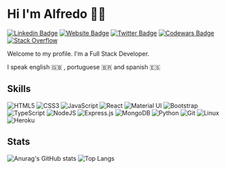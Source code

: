 # Hi I'm Alfredo :man_technologist:

[![Linkedin Badge](https://img.shields.io/badge/-yoelvis_jimenez-blue?style=flat&logo=Linkedin&logoColor=white&link=https://www.linkedin.com/in/yoelvis-jimenez/)](https://www.linkedin.com/in/yoelvis-jimenez/)
[![Website Badge](https://img.shields.io/badge/-portfolio-355070?style=flat&logo=Google-Chrome&logoColor=white&link=355070)](https://alfredojry.github.io/about)
[![Twitter Badge](https://img.shields.io/badge/-@yoelvisj-1ca0f1?style=flat&labelColor=1ca0f1&logo=twitter&logoColor=white&link=https://twitter.com/yoelvisj)](https://twitter.com/yoelvisj)
[![Codewars Badge](https://www.codewars.com/users/alfredojry/badges/small)](https://www.codewars.com/users/alfredojry)
[![Stack Overflow](https://img.shields.io/badge/-Stack_Overflow-FE7A16?style=for-the-badge?style=flat&logo=stack-overflow&logoColor=white)](https://stackoverflow.com/users/11381747/alfredo)

Welcome to my profile. I'm a Full Stack Developer. 

I speak english :uk: , portuguese :brazil: and spanish :es:

## Skills

![HTML5](https://img.shields.io/badge/html5-%23E34F26.svg?style=for-the-badge&logo=html5&logoColor=white)
![CSS3](https://img.shields.io/badge/css3-%231572B6.svg?style=for-the-badge&logo=css3&logoColor=white)
![JavaScript](https://img.shields.io/badge/javascript-%23323330.svg?style=for-the-badge&logo=javascript&logoColor=%23F7DF1E)
![React](https://img.shields.io/badge/react-%2320232a.svg?style=for-the-badge&logo=react&logoColor=%2361DAFB)
![Material UI](https://img.shields.io/badge/materialui-%230081CB.svg?style=for-the-badge&logo=material-ui&logoColor=white)
![Bootstrap](https://img.shields.io/badge/bootstrap-%23563D7C.svg?style=for-the-badge&logo=bootstrap&logoColor=white)
![TypeScript](https://img.shields.io/badge/typescript-%23007ACC.svg?style=for-the-badge&logo=typescript&logoColor=white)
![NodeJS](https://img.shields.io/badge/node.js-%2343853D.svg?style=for-the-badge&logo=node.js&logoColor=white)
![Express.js](https://img.shields.io/badge/express.js-%23404d59.svg?style=for-the-badge&logo=express&logoColor=%2361DAFB)
![MongoDB](https://img.shields.io/badge/MongoDB-%234ea94b.svg?style=for-the-badge&logo=mongodb&logoColor=white)
![Python](https://img.shields.io/badge/python-%2314354C.svg?style=for-the-badge&logo=python&logoColor=white)
![Git](https://img.shields.io/badge/git-%23F05033.svg?style=for-the-badge&logo=git&logoColor=white)
![Linux](https://img.shields.io/badge/Linux-FCC624?style=for-the-badge&logo=linux&logoColor=black)
![Heroku](https://img.shields.io/badge/Heroku-430098?style=for-the-badge&logo=heroku&logoColor=white)


## Stats

![Anurag's GitHub stats](https://github-readme-stats.vercel.app/api?username=alfredojry&theme=tokyonight&show_icons=true) ![Top Langs](https://github-readme-stats.vercel.app/api/top-langs/?username=alfredojry&theme=tokyonight&langs_count=10&layout=compact)
